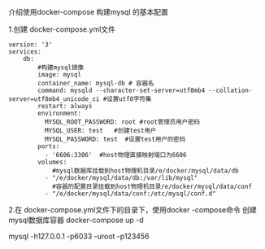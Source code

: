 介绍使用docker-compose 构建mysql 的基本配置

1.创建 docker-compose.yml文件
```
version: '3'
services:
    db:
        #构建mysql镜像
        image: mysql
        container_name: mysql-db # 容器名
        command: mysqld --character-set-server=utf8mb4 --collation-server=utf8mb4_unicode_ci #设置utf8字符集
        restart: always
        environment:
          MYSQL_ROOT_PASSWORD: root #root管理员用户密码
          MYSQL_USER: test   #创建test用户
          MYSQL_PASSWORD: test  #设置test用户的密码
        ports:
          - '6606:3306'  #host物理直接映射端口为6606
        volumes:
            #mysql数据库挂载到host物理机目录/e/docker/mysql/data/db
          - "/e/docker/mysql/data/db:/var/lib/mysql"  
            #容器的配置目录挂载到host物理机目录/e/docker/mysql/data/conf  
          - "/e/docker/mysql/data/conf:/etc/mysql/conf.d"
```

2.在 docker-compose.yml文件下的目录下，使用docker -compose命令 创建mysql数据库容器
docker-compose up -d


mysql -h127.0.0.1 -p6033 -uroot -p123456